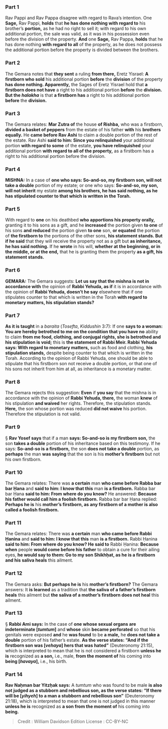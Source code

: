 
### Part 1
Rav Pappi and Rav Pappa disagree with regard to Rava’s intention. One <b>Sage,</b> Rav Pappi, <b>holds</b> that <b>he has done nothing with regard to</b> his brother’s <b>portion,</b> as he had no right to sell it; with regard to his own additional portion, the sale was valid, as it was in his possession even before the division of the property. <b>And</b> one <b>Sage,</b> Rav Pappa, <b>holds</b> that he has done nothing <b>with regard to all</b> of the property, as he does not possess the additional portion before the property is divided between the brothers.

### Part 2
The Gemara notes that <b>they sent</b> a ruling <b>from there,</b> Eretz Yisrael: <b>A firstborn who sold</b> his additional portion <b>before</b> the <b>division</b> of the property <b>has done nothing. Apparently,</b> the Sages of Eretz Yisrael hold that <b>a firstborn does not have</b> a right to his additional portion <b>before</b> the <b>division. But the <i>halakha</i></b> is that <b>a firstborn has</b> a right to his additional portion <b>before</b> the <b>division.</b>

### Part 3
The Gemara relates: <b>Mar Zutra of</b> the house <b>of Rishba,</b> who was a firstborn, <b>divided a basket of peppers</b> from the estate of his father <b>with</b> his <b>brothers equally.</b> He <b>came before Rav Ashi</b> to claim a double portion of the rest of the estate. Rav Ashi <b>said to him: Since you relinquished</b> your additional portion <b>with regard to some</b> of the estate, <b>you have relinquished</b> your additional portion <b>with regard to all of the property,</b> as a firstborn has a right to his additional portion before the division.

### Part 4
<strong>MISHNA:</strong> In a case of <b>one who says: So-and-so, my firstborn son, will not take a double</b> portion of my estate; or one who says: <b>So-and-so, my son, will not inherit</b> my estate <b>among his brothers, he has said nothing, as he has stipulated counter to that which is written in the Torah.</b>

### Part 5
With regard to <b>one</b> on his deathbed <b>who apportions his property orally,</b> granting it to his sons as a gift, and he <b>increased</b> the portion given <b>to one</b> of his sons <b>and reduced</b> the portion given <b>to one</b> son, <b>or equated</b> the portion of <b>the firstborn to</b> the portions of the other sons, <b>his statement stands. But if he said</b> that they will receive the property not as a gift but <b>as inheritance, he has said nothing.</b> If he <b>wrote</b> in his will, <b>whether at the beginning, or in the middle, or at the end,</b> that he is granting them the property <b>as a gift, his statement stands.</b>

### Part 6
<strong>GEMARA:</strong> The Gemara suggests: <b>Let us say that the mishna is not in accordance with</b> the opinion of <b>Rabbi Yehuda, as if</b> it is in accordance with the opinion of <b>Rabbi Yehuda, doesn’t he say</b> elsewhere that if one stipulates counter to that which is written in the Torah <b>with regard to monetary matters, his stipulation stands?</b>

### Part 7
<b>As it is taught</b> in a <i>baraita</i> (<i>Tosefta</i>, <i>Kiddushin</i> 3:7): If one <b>says to a woman: You are hereby betrothed to me on the condition that you have no</b> ability to claim <b>from me food, clothing, and conjugal rights, she is betrothed and his stipulation is void;</b> this is <b>the statement of Rabbi Meir. Rabbi Yehuda says: With regard to monetary matters,</b> such as food and clothing, <b>his stipulation stands,</b> despite being counter to that which is written in the Torah. According to the opinion of Rabbi Yehuda, one should be able to stipulate that his firstborn son not receive a double portion, or that one of his sons not inherit from him at all, as inheritance is a monetary matter.

### Part 8
The Gemara rejects this suggestion: <b>Even</b> if <b>you say</b> that the mishna is in accordance with the opinion of <b>Rabbi Yehuda, there,</b> the woman <b>knew</b> of his stipulation <b>and waived</b> her rights. Therefore, the stipulation stands. <b>Here,</b> the son whose portion was reduced <b>did not waive</b> his portion. Therefore the stipulation is not valid.

### Part 9
§ <b>Rav Yosef says</b> that if a man <b>says: So-and-so is my firstborn son,</b> the son <b>takes a double</b> portion of his inheritance based on this testimony. If he says: <b>So-and-so is a firstborn,</b> the son <b>does not take a double</b> portion, as <b>perhaps</b> the man <b>was saying</b> that the son is his <b>mother’s firstborn</b> but not his own firstborn.

### Part 10
The Gemara relates: There was <b>a certain</b> man <b>who came before Rabba bar bar Ḥana</b> and <b>said to him: I know that this</b> man <b>is a firstborn.</b> Rabba bar bar Ḥana <b>said to him: From where do you know?</b> He answered: <b>Because his father would call him a foolish firstborn.</b> Rabba bar bar Ḥana replied: <b>Perhaps he is</b> his <b>mother’s firstborn, as any firstborn of a mother is also called a foolish firstborn.</b>

### Part 11
The Gemara relates: There was <b>a certain</b> man <b>who came before Rabbi Ḥanina</b> and <b>said to him: I know that this</b> man <b>is a firstborn.</b> Rabbi Ḥanina <b>said to him: From where do you know? He said to</b> Rabbi Ḥanina: <b>Because when</b> people <b>would come before his father</b> to obtain a cure for their ailing eyes, <b>he would say to them: Go to my son Shikhḥat, as he is a firstborn and his saliva heals</b> this ailment.

### Part 12
The Gemara asks: <b>But perhaps he is</b> his <b>mother’s firstborn?</b> The Gemara answers: It <b>is learned</b> as a tradition that <b>the saliva of a father’s firstborn heals</b> this ailment but <b>the saliva of a mother’s firstborn does not heal</b> this ailment.

### Part 13
§ <b>Rabbi Ami says:</b> In the case of <b>one whose sexual organs are indeterminate [<i>tumtum</i>]</b> and <b>whose</b> skin <b>became perforated</b> so that his genitals were exposed <b>and</b> he <b>was found</b> to be <b>a male,</b> he <b>does not take a double</b> portion of his father’s estate. <b>As the verse states: “And if the firstborn son was [<i>vehaya</i>] hers that was hated”</b> (Deuteronomy 21:15), which is interpreted to mean that he is not considered a firstborn <b>unless he is</b> recognized as <b>a son,</b> i.e., male, <b>from the moment of</b> his coming into <b>being [<i>havaya</i>],</b> i.e., his birth.

### Part 14
<b>Rav Naḥman bar Yitzḥak says:</b> A <i>tumtum</i> who was found to be male <b>is also not judged as a stubborn and rebellious son, as the verse states: “If there will be [<i>yihyeh</i>] to a man a stubborn and rebellious son”</b> (Deuteronomy 21:18), which is interpreted to mean that one is not judged in this manner <b>unless he is</b> recognized as <b>a son from the moment of</b> his coming into <b>being.</b>

>Credit : William Davidson Edition
>License : CC-BY-NC
